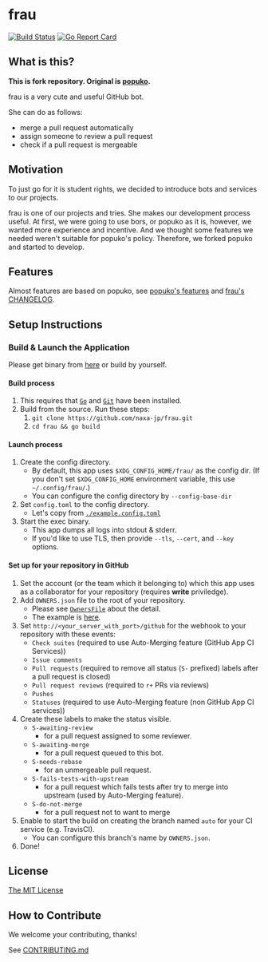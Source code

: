 # frau

[![Build Status](https://github.com/naxa-jp/frau/workflows/Go%20CI/badge.svg)](https://github.com/naxa-jp/frau/actions)
[![Go Report Card](https://goreportcard.com/badge/github.com/naxa-jp/frau)](https://goreportcard.com/report/github.com/naxa-jp/frau)

## What is this?

**This is fork repository. Original is [popuko](https://github.com/voyagegroup/popuko).**

frau is a very cute and useful GitHub bot.

She can do as follows:

* merge a pull request automatically
* assign someone to review a pull request
* check if a pull request is mergeable

## Motivation

To just go for it is student rights, we decided to introduce bots and services to our projects.

frau is one of our projects and tries. She makes our development process useful. At first, we were going to use bors, or popuko as it is, however, we wanted more experience and incentive. And we thought some features we needed weren't suitable for popuko's policy. Therefore, we forked popuko and started to develop.

## Features

Almost features are based on popuko, see [popuko's features](https://github.com/voyagegroup/popuko#features) and [frau's CHANGELOG](https://github.com/naxa-jp/frau/blob/master/CHANGELOG.md).

## Setup Instructions

### Build & Launch the Application

Please get binary from [here](https://github.com/naxa-jp/frau/releases) or build by yourself.

#### Build process

1. This requires that [`Go`](https://github.com/golang/go) and [`Git`](https://git-scm.com/) have been installed.
2. Build from the source. Run these steps:
    1. `git clone https://github.com/naxa-jp/frau.git`
    2. `cd frau && go build`

#### Launch process

1. Create the config directory.
    * By default, this app uses `$XDG_CONFIG_HOME/frau/` as the config dir.
        (If you don't set `$XDG_CONFIG_HOME` environment variable, this use `~/.config/frau/`.)
    * You can configure the config directory by `--config-base-dir`
2. Set `config.toml` to the config directory.
    * Let's copy from [`./example.config.toml`](./example.config.toml)
3. Start the exec binary.
    * This app dumps all logs into stdout & stderr.
    * If you'd like to use TLS, then provide `--tls`, `--cert`, and `--key` options.

#### Set up for your repository in GitHub

1. Set the account (or the team which it belonging to) which this app uses as a collaborator
    for your repository (requires __write__ priviledge).
2. Add `OWNERS.json` file to the root of your repository.
    * Please see [`OwnersFile`](./setting/ownersfile.go) about the detail.
    * The example is [here](./OWNERS.json).
3. Set `http://<your_server_with_port>/github` for the webhook to your repository with these events:
    * `Check suites` (required to use Auto-Merging feature (GitHub App CI Services))
    * `Issue comments`
    * `Pull requests` (required to remove all status (`S-` prefixed) labels after a pull request is closed)
    * `Pull request reviews` (required to `r+` PRs via reviews)
    * `Pushes`
    * `Statuses` (required to use Auto-Merging feature (non GitHub App CI services))
4. Create these labels to make the status visible.
    * `S-awaiting-review`
        * for a pull request assigned to some reviewer.
    * `S-awaiting-merge`
        * for a pull request queued to this bot.
    * `S-needs-rebase`
        * for an unmergeable pull request.
    * `S-fails-tests-with-upstream`
        * for a pull request which fails tests after try to merge into upstream (used by Auto-Merging feature).
    * `S-do-not-merge`
        * for a pull request not to want to merge
5. Enable to start the build on creating the branch named `auto` for your CI service (e.g. TravisCI).
    * You can configure this branch's name by `OWNERS.json`.
6. Done!

## License

[The MIT License](https://github.com/naxa-jp/frau/blob/master/LICENSE.MIT)

## How to Contribute

We welcome your contributing, thanks!

See [CONTRIBUTING.md](https://github.com/naxa-jp/frau/blob/master/CONTRIBUTING.md)

